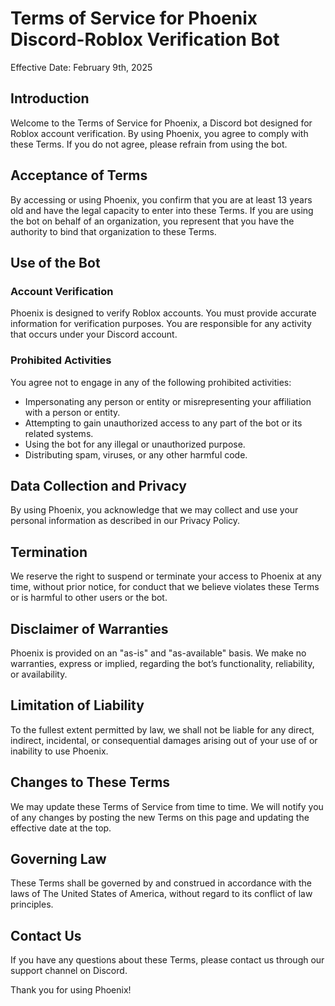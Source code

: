 # Terms of Service for Phoenix Discord-Roblox Verification Bot

Effective Date: February 9th, 2025

## Introduction

Welcome to the Terms of Service for Phoenix, a Discord bot designed for Roblox account verification. By using Phoenix, you agree to comply with these Terms. If you do not agree, please refrain from using the bot.

## Acceptance of Terms

By accessing or using Phoenix, you confirm that you are at least 13 years old and have the legal capacity to enter into these Terms. If you are using the bot on behalf of an organization, you represent that you have the authority to bind that organization to these Terms.

## Use of the Bot

### Account Verification
Phoenix is designed to verify Roblox accounts. You must provide accurate information for verification purposes. You are responsible for any activity that occurs under your Discord account.

### Prohibited Activities
You agree not to engage in any of the following prohibited activities:
- Impersonating any person or entity or misrepresenting your affiliation with a person or entity.
- Attempting to gain unauthorized access to any part of the bot or its related systems.
- Using the bot for any illegal or unauthorized purpose.
- Distributing spam, viruses, or any other harmful code.

## Data Collection and Privacy

By using Phoenix, you acknowledge that we may collect and use your personal information as described in our Privacy Policy. 

## Termination

We reserve the right to suspend or terminate your access to Phoenix at any time, without prior notice, for conduct that we believe violates these Terms or is harmful to other users or the bot.

## Disclaimer of Warranties

Phoenix is provided on an "as-is" and "as-available" basis. We make no warranties, express or implied, regarding the bot’s functionality, reliability, or availability.

## Limitation of Liability

To the fullest extent permitted by law, we shall not be liable for any direct, indirect, incidental, or consequential damages arising out of your use of or inability to use Phoenix.

## Changes to These Terms

We may update these Terms of Service from time to time. We will notify you of any changes by posting the new Terms on this page and updating the effective date at the top.

## Governing Law

These Terms shall be governed by and construed in accordance with the laws of The United States of America, without regard to its conflict of law principles.

## Contact Us

If you have any questions about these Terms, please contact us through our support channel on Discord.

Thank you for using Phoenix!
